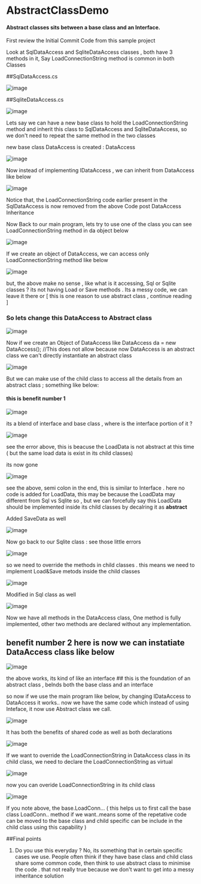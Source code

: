 # AbstractClassDemo

#### Abstract classes sits between a base class and an Interface.

First review the Initial Commit Code from this sample project

Look at SqlDataAccess and SqliteDataAccess classes , both have 3 methods in it, Say LoadConnectionString method is common in both Classes

##SqlDataAccess.cs

![image](https://user-images.githubusercontent.com/32676744/223115091-eecd3a24-240f-4582-a6b3-5b3c971a12fd.png)

##SqliteDataAccess.cs

![image](https://user-images.githubusercontent.com/32676744/223115189-106e2f26-4837-4642-a2f8-1be8a1988aca.png)


Lets say we can have a new base class to hold the LoadConnectionString method and inherit this class to SqlDataAccess and SqliteDataAccess, so we don't need to repeat the same method in the two classes

new base class DataAccess is created : DataAccess

![image](https://user-images.githubusercontent.com/32676744/223116093-5b16c115-f8e8-43cf-9ab2-c4c1c291ae5a.png)

Now instead of implementing IDataAccess , we can inherit from DataAccess like below

![image](https://user-images.githubusercontent.com/32676744/223117159-96249124-2440-437c-97ff-6d5eff10e942.png)

Notice that, the LoadConnectionString code earlier present in the SqlDataAccess is now removed from the above Code post DataAccess Inheritance

Now Back to our main program, lets try to use one of the class
you can see LoadConnectionString method in da object below

![image](https://user-images.githubusercontent.com/32676744/223117661-e13d2cc9-e1de-4443-acd7-d6323bcfc4a5.png)


If we create an object of DataAccess, we can access only LoadConnectionString method like below

![image](https://user-images.githubusercontent.com/32676744/223125712-6c6c0d55-45a4-46e5-aa46-2bf690aa0229.png)

but, the above make no sense , like what is it accessing, Sql or Sqlite classes ? its not having Load or Save methods . Its a messy code, we can leave it there or [ this is one reason to use abstract class , continue reading ]

### So lets change this DataAccess to Abstract class

![image](https://user-images.githubusercontent.com/32676744/223126571-3d9bc816-9038-42ef-872a-caff5b80360f.png)

Now if we create an Object of DataAccess like DataAccess da = new DataAccess(); //This does not allow because now DataAccess is an abstract class we can't directly instantiate an abstract class

![image](https://user-images.githubusercontent.com/32676744/223127172-75e93931-7c22-4054-acf5-55c41abbad19.png)


But we can make use of the child class to access all the details from an abstract class ; something like below:
#### this is benefit number 1 

![image](https://user-images.githubusercontent.com/32676744/223127771-3fd5f58b-c0a4-4568-84a3-5457de7d9250.png)


its a blend of interface and base class , where is the interface portion of it ?


![image](https://user-images.githubusercontent.com/32676744/223128705-4d543536-c36f-489b-b384-869d6fc977fd.png)


see the error above, this is beacuse the LoadData is not abstract at this time ( but the same load data is exist in its child classes)

its now gone 

![image](https://user-images.githubusercontent.com/32676744/223128975-0b179d49-7b4b-43f8-938b-89ee12ea0d77.png)

see the above, semi colon in the end, this is similar to Interface . here no code is added for LoadData, this may be because the LoadData may different from Sql vs Sqlite so , but we can forcefully say this LoadData should be implemented inside its child classes by decalring it as **abstract** 


Added SaveData as well

![image](https://user-images.githubusercontent.com/32676744/223129744-3dde1ce8-02ad-4db1-9e41-c1df2bba8413.png)


Now go back to our Sqlite class : see those little errors

![image](https://user-images.githubusercontent.com/32676744/223130035-05761412-bca0-40e5-ad87-441a884859a6.png)


so we need to override the methods in child classes . this means we need to implement Load&Save metods inside the child classes

![image](https://user-images.githubusercontent.com/32676744/223130301-b4a00edb-2b74-4993-8063-3a484242e5ac.png)


Modified in Sql class as well

![image](https://user-images.githubusercontent.com/32676744/223130677-c5d10f9a-a732-4840-8749-ae9e91060b32.png)

Now we have all methods in the DataAccess class, One method is fully implemented, other two methods are declared without any implementation.

## benefit number 2 here is now we can instatiate DataAccess class like below 

![image](https://user-images.githubusercontent.com/32676744/223131461-deffe036-8a71-415f-9e71-da13dd4465e2.png)

the above works, its kind of like an interface ## this is the foundation of an abstract class , belnds both the base class and an interface


so now if we use the main program like below, by changing IDataAccess to DataAccess it works..
now we have the same code which instead of using Inteface, it now use Abstract class we call.


![image](https://user-images.githubusercontent.com/32676744/223131913-aa4f0501-9646-41ca-a674-8d946ee75e7e.png)


 It has both the benefits of shared code as well as both declarations
 
 ![image](https://user-images.githubusercontent.com/32676744/223132229-814b72ec-7fd0-4ed8-8a62-cbdeec216aaa.png)

If we want to override the LoadConnectionString in DataAccess class in its child class, we need to declare the LoadConnectionString as virtual

![image](https://user-images.githubusercontent.com/32676744/223132717-44ee380a-1ee2-4315-bd74-97c848d672a0.png)


now you can overide LoadConnectionString in its child class

![image](https://user-images.githubusercontent.com/32676744/223133056-8272873e-1b38-4406-b2cf-41e1d7ffae4c.png)


If you note above, the base.LoadConn... ( this helps us to first call the base class LoadConn.. method if we want..means some of the repetative code can be moved to the base class and child specific can be include in the child class using this capability )



##Final points 

1. Do you use this everyday ? No, its something that in certain specific cases we use. People often think if they have base class and child class share some common code, then think to use abstract class to minimise the code . that not really true because we don't want to get into a messy inheritance solution

 















